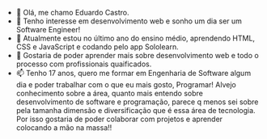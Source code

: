 - 👋 Olá, me chamo Eduardo Castro.
- 👀 Tenho interesse em desenvolvimento web e sonho um dia ser um Software Engineer!
- 🌱 Atualmente estou no último ano do ensino médio, aprendendo HTML, CSS e JavaScript e codando pelo app Sololearn.
- 💞️ Gostaria de poder aprender mais sobre desenvolvimento web e todo o processo com profissionais quaificados.
- 📫 Tenho 17 anos, quero me formar em Engenharia de Software algum dia e poder trabalhar com o que eu mais gosto, Programar! Alvejo conhecimento sobre a área, quanto mais entendo sobre desenvolvimento de software e programação, parece q menos sei sobre pela tamanha dimensão e diversificação que é essa área de tecnologia. Por isso gostaria de poder colaborar com projetos e aprender colocando a mão na massa!!

<!---
EduCastroBr/EduCastroBr is a ✨ special ✨ repository because its `README.md` (this file) appears on your GitHub profile.
You can click the Preview link to take a look at your changes.
--->
